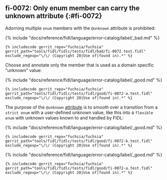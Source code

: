 ## fi-0072: Only enum member can carry the unknown attribute {:#fi-0072}

Adorning multiple `enum` members with the `@unknown` attribute is prohibited:

{% include "docs/reference/fidl/language/error-catalog/label/_bad.md" %}

```fidl
{% includecode gerrit_repo="fuchsia/fuchsia" gerrit_path="tools/fidl/fidlc/tests/fidl/bad/fi-0072.test.fidl" exclude_regexp="\/\/ (Copyright 20|Use of|found in).*" %}
```

Choose and annotate only the member that is used as a domain specific "unknown"
value:

{% include "docs/reference/fidl/language/error-catalog/label/_good.md" %}

```fidl
{% includecode gerrit_repo="fuchsia/fuchsia" gerrit_path="tools/fidl/fidlc/tests/fidl/good/fi-0072-a.test.fidl" exclude_regexp="\/\/ (Copyright 20|Use of|found in).*" %}
```

The purpose of the `@unknown` [attribute][docs-fidl-attributes-unknown] is to
smooth over a transition from a `strict enum` with a user-defined unknown value,
like this into a `flexible enum` with unknown values known to and handled by
FIDL:

{% include "docs/reference/fidl/language/error-catalog/label/_good.md" %}

```fidl
{% includecode gerrit_repo="fuchsia/fuchsia" gerrit_path="tools/fidl/fidlc/tests/fidl/good/fi-0072-b.test.fidl" exclude_regexp="\/\/ (Copyright 20|Use of|found in).*" %}
```

{% include "docs/reference/fidl/language/error-catalog/label/_good.md" %}

```fidl
{% includecode gerrit_repo="fuchsia/fuchsia" gerrit_path="tools/fidl/fidlc/tests/fidl/good/fi-0072-a.test.fidl" exclude_regexp="\/\/ (Copyright 20|Use of|found in).*" %}
```

[docs-fidl-attributes-unknown]:
    /reference/fidl/language/attributes.md#unknown

